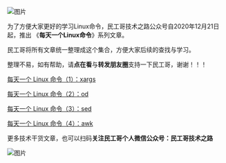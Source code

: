 ![图片](https://mmbiz.qpic.cn/mmbiz_png/tuSaKc6SfPrkLj5icJQbQvOK8dNoqOEuRcLr1cAAkJMeINBXia7tBMJHU8TBAs8kiaoO0obeicRuTk6NCVTnUrkwRA/640?wx_fmt=png&tp=webp&wxfrom=5&wx_lazy=1&wx_co=1)

为了方便大家更好的学习Linux命令，民工哥技术之路公众号自2020年12月21日起，推出 《**每天一个Linux命令**》系列文章。

民工哥将所有文章统一整理成这个集合，方便大家后续的查找与学习。

整理不易，如有帮助，请**点在看**与**转发朋友圈**支持一下民工哥，谢谢！！！

[每天一个 Linux 命令（1）：xargs](http://mp.weixin.qq.com/s?__biz=MzI0MDQ4MTM5NQ==&mid=2247505036&idx=3&sn=3c06cdcede81d1e75bf072fd661bc7db&chksm=e918b190de6f3886f8e696ab5f0953b3874e746460f5720a09ccab2d85f8563873a1596e3e2e&scene=21#wechat_redirect)

[每天一个 Linux 命令（2）：od](https://mp.weixin.qq.com/s?__biz=MzI0MDQ4MTM5NQ==&mid=2247505367&idx=3&sn=c694ebc5b8936ce42064d7d9f91b987c&chksm=e918b0cbde6f39dd9a918b9747378a9293cb2b28e9a8e913e5e5c5c965d9e72a748ad2543eff&token=1378033732&lang=zh_CN#rd)

[每天一个 Linux 命令（3）：sed](https://mp.weixin.qq.com/s?__biz=MzI0MDQ4MTM5NQ==&mid=2247505422&idx=3&sn=45c302748d8cbf5638018fbc010d725e&chksm=e918b312de6f3a042d3658b9c1c7cc9a6c464616b51129d23b3b73ef02eb32b3edc95e0f8980&token=1378033732&lang=zh_CN#rd)

[每天一个 Linux 命令（4）：awk](https://mp.weixin.qq.com/s?__biz=MzI0MDQ4MTM5NQ==&mid=2247505452&idx=3&sn=1eb4247926473c7dbeb69d1e1fe6ebb5&chksm=e918b330de6f3a264a59ed4adff8a9bb842ec80c24719b106a3da090fc39726f622ff3f3d06e&token=1096160564&lang=zh_CN#rd)







 更多技术干货文章，也可以扫码**关注民工哥个人微信公众号：民工哥技术之路**

![图片](https://imgkr2.cn-bj.ufileos.com/f4bd618f-86fd-4a88-885f-0d4906dc2d7c.png?UCloudPublicKey=TOKEN_8d8b72be-579a-4e83-bfd0-5f6ce1546f13&Signature=G63b%252FsGlm9gbUKUe4BYOdxVsk4U%253D&Expires=1608871797)
